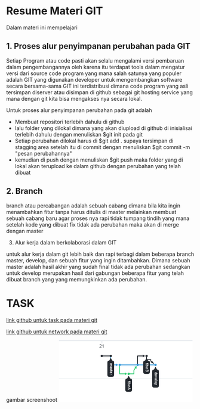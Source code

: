 # Resume Materi GIT 

Dalam materi ini mempelajari

## 1. Proses alur penyimpanan perubahan pada GIT

Setiap Program atau code pasti akan selalu mengalami versi pembaruan dalam pengembangannya oleh karena itu
terdapat tools dalam mengatur versi dari source code program yang mana salah satunya yang populer adalah GIT
yang digunakan developer untuk mengembangkan software secara bersama-sama GIT ini terdistribusi dimana code program yang asli tersimpan diserver atau disimpan di github sebagai git hosting service yang mana dengan git kita bisa mengakses nya secara lokal.

Untuk proses alur penyimpanan perubahan pada git adalah 
* Membuat repositori terlebih dahulu di github 
* lalu folder yang dilokal dimana yang akan diupload di github di inisialisai terlebih dahulu dengan menuliskan $git init pada git
* Setiap perubahan dilokal harus di $git add . supaya tersimpan di stagging area setelah itu di commit dengan menuliskan $git commit -m "pesan perubahannya"
* kemudian di push dengan menuliskan $git push maka folder yang di lokal akan terupload ke dalam github dengan perubahan yang telah dibuat

## 2. Branch

branch atau percabangan adalah sebuah cabang dimana bila kita ingin menambahkan fitur tanpa harus ditulis di master melainkan membuat sebuah cabang baru agar proses nya rapi tidak tumpang tindih yang mana setelah kode yang dibuat fix tidak ada perubahan maka akan di merge dengan master 

3. Alur kerja dalam berkolaborasi dalam GIT

untuk alur kerja dalam git lebih baik dan rapi terbagi dalam beberapa branch master, develop, dan sebuah fitur yang ingin ditambahkan. Dimana sebuah master adalah hasil akhir yang sudah final tidak ada perubahan sedangkan untuk develop merupakan hasil dari gabungan beberapa fitur yang telah dibuat branch yang yang memungkinkan ada perubahan.

# TASK 

[link github untuk task pada materi git](https://github.com/rahmanmue/praktikum-github)

[link github untuk network pada materi git](https://github.com/rahmanmue/praktikum-github/network)

gambar screenshoot
![screenshots](screenshots/praktikum-github.png)



